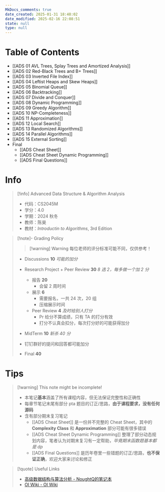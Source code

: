 ```yaml
---
MkDocs_comments: true
date_created: 2025-01-31 18:48:02
date_modified: 2025-02-16 22:08:51
state: null
type: null
---
```

# Table of Contents

- [[ADS 01 AVL Trees, Splay Trees and Amortized Analysis]]
- [[ADS 02 Red-Black Trees and B+ Trees]]
- [[ADS 03 Inverted File Index]]
- [[ADS 04 Leftist Heaps and Skew Heaps]]
- [[ADS 05 Binomial Queue]]
- [[ADS 06 Backtracking]]
- [[ADS 07 Divide and Conquer]]
- [[ADS 08 Dynamic Programming]]
- [[ADS 09 Greedy Algorithm]]
- [[ADS 10 NP-Completeness]]
- [[ADS 11 Approximation]]
- [[ADS 12 Local Search]]
- [[ADS 13 Randomized Algorithms]]
- [[ADS 14 Parallel Algorithms]]
- [[ADS 15 External Sorting]]
- Final
	- [[ADS Cheat Sheet]]
	- [[ADS Cheat Sheet Dynamic Programming]]
	- [[ADS Final Questions]]

# Info

> [!info] Advanced Data Structure & Algorithm Analysis
> - 代码：CS2045M
> - 学分：4.0
> - 学期：2024 秋冬
> - 教师：陈昊
> - 教材：*Introductin to Algorithms*, 3rd Edition

> [!note]- Grading Policy
> 
> > [!warning] Warning
> > 每位老师的评分标准可能不同，仅供参考！
> - Discussions **10** *可能的加分*
> 
> - Research Project + Peer Review **30** *8 选 2，每多做一个加 2 分*
> 	- 报告 **20**
> 		- 会留 2 周时间
> 	- 展示 **6**
> 		- 需要报名，一共 24 次，20 组
> 		- 压缩展示时间
> 	- Peer Review **4** *及时给别人打分*
> 		- Pr 给分不算成绩，只有 TA 的打分有效
> 		- 打分不认真会扣分，每次打分好的可能获得加分
> - MidTerm **10** *斩杀 40 分*
> - 钉钉群好的提问和回答都可能加分
> - Final **40**

# Tips

> [!warning] This note might be incomplete!
> - 本笔记**基本**涵盖了所有课程内容，但无法保证完整性和正确性
> - 每章节笔记末尾有部分 pta 题目的订正/思路，**由于课程要求，没有任何源码**
> - 含有部分期末复习笔记
> 	- [[ADS Cheat Sheet]] 是一份并不完整的 Cheat Sheet，其中的 **Complexity Class** 和 **Approximation** 部分可能有很多错误
> 	- [[ADS Cheat Sheet Dynamic Programming]] 整理了部分动态规划内容，笔者认为对期末复习有一定帮助，*毕竟期末函数题基本都是 dp*
> 	- [[ADS Final Questions]] 是历年卷里一些错题的订正/思路，**也不保证正确**，欢迎大家来讨论和修正

> [!quote] Useful Links
> - [高级数据结构与算法分析 - NoughtQ的笔记本](https://blog.noughtq.top/notebook/algorithms/ads/index.html)
> - [OI Wiki - OI Wiki](https://oi-wiki.org/)
